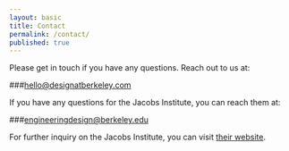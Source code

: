 ```yaml
---
layout: basic
title: Contact
permalink: /contact/
published: true
---
```


Please get in touch if you have any questions. Reach out to us at:

###hello@designatberkeley.com

If you have any questions for the Jacobs Institute, you can reach them at:

###engineeringdesign@berkeley.edu

For further inquiry on the Jacobs Institute, you can visit [their website](http://engineeringdesign.berkeley.edu/).
